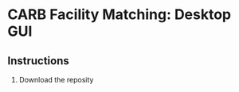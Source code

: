 # CARB Facility Matching: Desktop GUI
 
## Instructions
<ol>
 <li>Download the reposity </li>
</ol>
